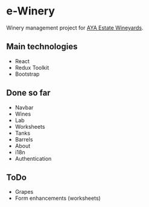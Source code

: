 # e-Winery

Winery management project for  [AYA Estate Wineyards](https://ayaestatevineyards.com/en/winery).

## Main technologies
- React
- Redux Toolkit
- Bootstrap

## Done so far
- Navbar
- Wines
- Lab
- Worksheets
- Tanks
- Barrels
- About
- i18n
- Authentication

## ToDo
- Grapes
- Form enhancements (worksheets)
